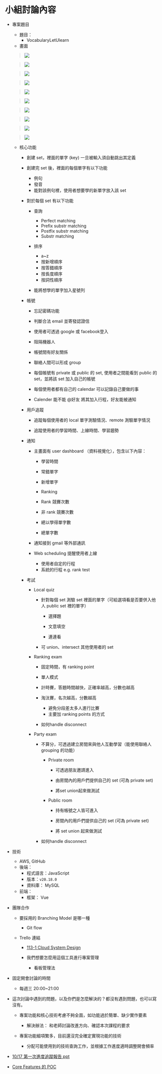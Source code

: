 # 小組討論內容
* 專案題目
    * 題目： 
        - VocabularyLetUlearn
    * 畫面
    > ![](asset/UI_img/image1.jpg)

    > ![](asset/UI_img/image2.jpg)

    > ![](asset/UI_img/image3.jpg)

    > ![](asset/UI_img/image4.jpg)

    > ![](asset/UI_img/image5.jpg)

    > ![](asset/UI_img/image6.jpg)

    > ![](asset/UI_img/image7.jpg)

    > ![](asset/UI_img/image8.jpg)

    > ![](asset/UI_img/image9.jpg)

    > ![](asset/UI_img/image10.jpg)

    * 核心功能
        - 創建 set，裡面的單字 (key) 一旦被輸入須自動跳出其定義

        - 創建完 set 後，裡面的每個單字有以下功能
            - 例句
            - 發音
            - 能對該例句裡，使用者想要學的新單字放入該 set

        - 對於每個 set 有以下功能 
            - 查詢
                - Perfect matching
                - Prefix substr matching 
                - Postfix substr matching
                - Substr matching 
            - 排序
                - a~z
                - 按新增順序
                - 按答錯順序
                - 按長度順序
                - 按詞性順序

            - 能將想學的單字加入星號列

        - 帳號
            - 忘記密碼功能

            - 判斷合法 email 並寄發認證信

            - 使用者可透過  google 或 facebook登入

            - 阻隔機器人

            - 帳號間有好友關係

            - 聯絡人間可以形成 group

            - 每個帳號有 private 或 public 的 set, 使用者之間能看到 public 的 set，並將該 set 加入自己的帳號

            - 每個使用者都有自己的 calendar 可以記錄自己要做的事

            - Calender 能不能 @好友 將其加入行程，好友能被通知

        - 用戶追蹤
            - 追蹤每個使用者的 local 單字測驗情況、remote 測驗單字情況

            - 追蹤使用者的學習時間、上線時間、學習趨勢

        - 通知
            - 主畫面有 user dashboard （資料視覺化），包含以下內容：
                - 學習時間 

                - 常錯單字

                - 新增單字

                - Ranking

                - Rank 競賽次數

                - 非 rank 競賽次數

                - 總以學得單字數

                - 總單字數

            - 通知接到 gmail 等外部通訊

            - Web scheduling 提醒使用者上線
                - 使用者自定的行程
                - 系統的行程 e.g. rank test

        - 考試
            - Local quiz
                - 針對每個 set 測驗 set 裡面的單字（可給選項看是否要併入他人 public set 裡的單字）
                    - 選擇題

                    - 文意填空

                    - 連連看

                - 可 union、intersect 其他使用者的 set 

            - Ranking exam
                - 固定時間，有 ranking point

                - 單人模式

                - 計時賽，答題時間越快，正確率越高，分數也越高

                - 淘汰賽，名次越高，分數越高
                    - 避免分段差太多人進行比賽
                    - 主要加 ranking points 的方式

                - 如何handle disconnect

            - Party exam 
                - 不算分，可透過建立房間來與他人互動學習（能使用聯絡人 grouping 的功能）
                
                    - Private room
                        - 可透過朋友邀請進入

                        - 由房間內的用戶們提供自己的 set (可為 private set)

                        - 將set union起來做測試

                    - Public room
                        - 持有帳號之人皆可進入

                        - 房間內的用戶們提供自己的 set (可為 private set)

                        - 將 set union 起來做測試

                - 如何handle disconnect



        

* 技術
    * AWS, GitHub
    * 後端：
        - 程式語言：JavaScript
        - 版本：`v20.18.0`
        - 資料庫： MySQL
    * 前端：
        - 框架： Vue

* 團隊合作
    * 要採用的 Branching Model 是哪一種
        - Git flow

    * Trello 連結 
        - [113-1 Cloud System Design](https://trello.com/b/S9BqqEuP/113-1-cloud-system-design)

        - 我們想要怎麼用這個工具進行專案管理
            - 看板管理法

* 固定開會討論的時間
    - 每週三 20:00~21:00

* 這次討論中遇到的問題，以及你們是怎麼解決的？都沒有遇到問題，也可以寫沒有。
    - 專案功能和核心技術考慮不夠全面，如功能過於簡單、缺少實作要素
        - 解決辦法： 和老師討論改進方向、確認本次課程的要求

    - 專案功能細項繁多，目前還沒完全確定實現功能的技術
        - 分配可能使用到的技術查詢工作，並根據工作進度適時調整開會頻率

   
* [10/17 第一次進度追蹤報告 ppt](https://docs.google.com/presentation/d/1wIFWWrF15rPliAVujuIl7uflQy9MEA0n30VhcRyYvrE/edit#slide=id.g30afa59ef66_1_9)

* [Core Features 的 POC](https://docs.google.com/document/d/1oVrSQyUTKLqCo1zymF01pJZYTRNzJ4W5WqrHR_7MXAo/edit?tab=t.0)
